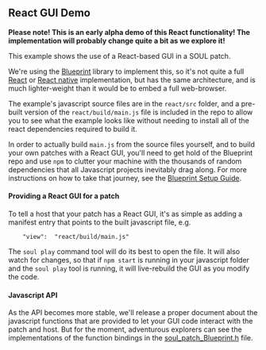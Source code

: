 ## React GUI Demo

**Please note! This is an early alpha demo of this React functionality!
The implementation will probably change quite a bit as we explore it!**

This example shows the use of a React-based GUI in a SOUL patch.

We're using the [Blueprint](https://github.com/nick-thompson/blueprint) library to implement this, so it's not quite a full [React](https://reactjs.org/) or [React native](https://reactnative.dev/) implementation, but has the same architecture, and is much lighter-weight than it would be to embed a full web-browser.

The example's javascript source files are in the `react/src` folder, and a pre-built version of the `react/build/main.js` file is included in the repo to allow you to see what the example looks like without needing to install all of the react dependencies required to build it.

In order to actually build `main.js` from the source files yourself, and to build your own patches with a React GUI, you'll need to get hold of the Blueprint repo and use `npm` to clutter your machine with the thousands of random dependencies that all Javascript projects inevitably drag along. For more instructions on how to take that journey, see the [Blueprint Setup Guide](https://nick-thompson.github.io/blueprint/#/Getting_Started).

#### Providing a React GUI for a patch

To tell a host that your patch has a React GUI, it's as simple as adding a manifest entry that points to the built javascript file, e.g.

        "view":  "react/build/main.js"

The `soul play` command tool will do its best to open the file. It will also watch for changes, so that if `npm start` is running in your javascript folder and the `soul play` tool is running, it will live-rebuild the GUI as you modify the code.

#### Javascript API

As the API becomes more stable, we'll release a proper document about the javascript functions that are provided to let your GUI code interact with the patch and host. But for the moment, adventurous explorers can see the implementations of the function bindings in the [soul_patch_Blueprint.h](../../../include/soul/patch/helper_classes/soul_patch_Blueprint.h) file.
